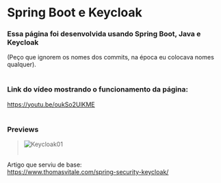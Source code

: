 # Spring Boot e Keycloak

### Essa página foi desenvolvida usando Spring Boot, Java e Keycloak<br/>
(Peço que ignorem os nomes dos commits, na época eu colocava nomes qualquer).<br/><br/>

### Link do vídeo mostrando o funcionamento da página:<br/> 
https://youtu.be/oukSo2UlKME<br/><br/>

### Previews
> ![Keycloak01](https://user-images.githubusercontent.com/82118355/152386940-2eec6e4f-c7e5-42a1-8b0d-0fa5079c6995.png)
<br/><br/>

Artigo que serviu de base:<br/>
https://www.thomasvitale.com/spring-security-keycloak/


